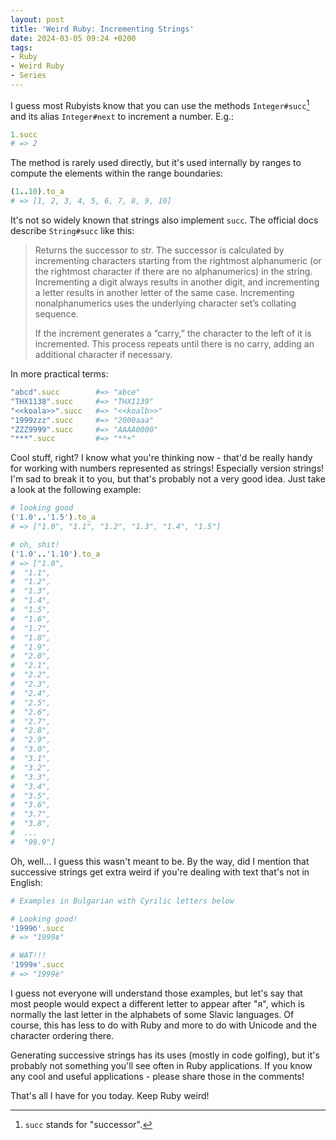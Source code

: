 ```yaml
---
layout: post
title: 'Weird Ruby: Incrementing Strings'
date: 2024-03-05 09:24 +0200
tags:
- Ruby
- Weird Ruby
- Series
---
```


I guess most Rubyists know that you can use the methods `Integer#succ`[^1] and its alias
`Integer#next` to increment a number. E.g.:

``` ruby
1.succ
# => 2
```

The method is rarely used directly, but it's used internally by ranges to compute the elements within the range boundaries:

``` ruby
(1..10).to_a
# => [1, 2, 3, 4, 5, 6, 7, 8, 9, 10]
```

It's not so widely known that strings also implement `succ`. The official docs describe `String#succ` like this:

> Returns the successor to str. The successor is calculated by incrementing characters starting from the rightmost alphanumeric (or the rightmost character if there are no alphanumerics) in the string. Incrementing a digit always results in another digit, and incrementing a letter results in another letter of the same case. Incrementing nonalphanumerics uses the underlying character set’s collating sequence.
>
> If the increment generates a “carry,” the character to the left of it is incremented. This process repeats until there is no carry, adding an additional character if necessary.

In more practical terms:

```ruby
"abcd".succ        #=> "abce"
"THX1138".succ     #=> "THX1139"
"<<koala>>".succ   #=> "<<koalb>>"
"1999zzz".succ     #=> "2000aaa"
"ZZZ9999".succ     #=> "AAAA0000"
"***".succ         #=> "**+"
```

Cool stuff, right? I know what you're thinking now - that'd be really handy for working with numbers represented as strings! Especially version strings! I'm sad to break it to you, but that's probably not a very good idea. Just take a look at the following example:

``` ruby
# looking good
('1.0'..'1.5').to_a
# => ["1.0", "1.1", "1.2", "1.3", "1.4", "1.5"]

# oh, shit!
('1.0'..'1.10').to_a
# => ["1.0",
#  "1.1",
#  "1.2",
#  "1.3",
#  "1.4",
#  "1.5",
#  "1.6",
#  "1.7",
#  "1.8",
#  "1.9",
#  "2.0",
#  "2.1",
#  "2.2",
#  "2.3",
#  "2.4",
#  "2.5",
#  "2.6",
#  "2.7",
#  "2.8",
#  "2.9",
#  "3.0",
#  "3.1",
#  "3.2",
#  "3.3",
#  "3.4",
#  "3.5",
#  "3.6",
#  "3.7",
#  "3.8",
#  ...
#  "99.9"]
```

Oh, well... I guess this wasn't meant to be. By the way, did I mention that successive strings get extra weird if you're dealing with text that's not in English:

``` ruby
# Examples in Bulgarian with Cyrilic letters below

# Looking good!
'1999б'.succ
# => "1999в"

# WAT!!!
'1999я'.succ
# => "1999ѐ"
```

I guess not everyone will understand those examples, but let's say that most people would expect a different letter to appear after "я", which is normally the last letter in the alphabets of some Slavic languages. Of course, this has less to do with Ruby and more to do with Unicode and the character ordering there.

Generating successive strings has its uses (mostly in code golfing), but it's probably not something you'll see often in Ruby applications. If you know any cool and useful applications - please share those in the comments!

That's all I have for you today. Keep Ruby weird!

[^1]: `succ` stands for "successor".
